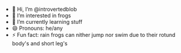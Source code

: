 - 👋 Hi, I’m @introvertedblob
- 👀 I’m interested in frogs
- 🌱 I’m currently learning stuff
- 😄 Pronouns: he/any
- ⚡ Fun fact: rain frogs can nither jump nor swim due to their rotund body's and short leg's

<!--
introvertedblob/introvertedblob is a ✨ special ✨ repository because its `README.md` (this file) appears on your GitHub profile.
You can click the Preview link to take a look at your changes.
--->

